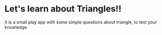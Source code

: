 
# Let's learn about Triangles!!
It is a small play app with some simple questions about triangle, to test your knowledge.
